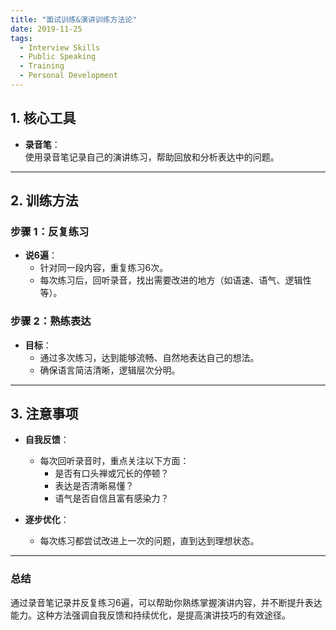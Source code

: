 ```yaml
---
title: "面试训练&演讲训练方法论"
date: 2019-11-25
tags:
  - Interview Skills
  - Public Speaking
  - Training
  - Personal Development
---
```


## 1. 核心工具

- **录音笔**：  
  使用录音笔记录自己的演讲练习，帮助回放和分析表达中的问题。

---

## 2. 训练方法

### 步骤 1：反复练习

- **说6遍**：  
  - 针对同一段内容，重复练习6次。
  - 每次练习后，回听录音，找出需要改进的地方（如语速、语气、逻辑性等）。

### 步骤 2：熟练表达

- **目标**：  
  - 通过多次练习，达到能够流畅、自然地表达自己的想法。
  - 确保语言简洁清晰，逻辑层次分明。

---

## 3. 注意事项

- **自我反馈**：  
  - 每次回听录音时，重点关注以下方面：
    - 是否有口头禅或冗长的停顿？
    - 表达是否清晰易懂？
    - 语气是否自信且富有感染力？

- **逐步优化**：  
  - 每次练习都尝试改进上一次的问题，直到达到理想状态。

---

### 总结

通过录音笔记录并反复练习6遍，可以帮助你熟练掌握演讲内容，并不断提升表达能力。这种方法强调自我反馈和持续优化，是提高演讲技巧的有效途径。
